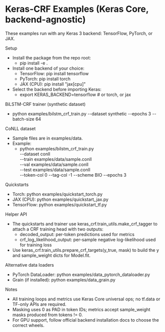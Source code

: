 # Keras-CRF Examples (Keras Core, backend-agnostic)

These examples run with any Keras 3 backend: TensorFlow, PyTorch, or JAX.

Setup
- Install the package from the repo root:
  - pip install -e .
- Install one backend of your choice:
  - TensorFlow: pip install tensorflow
  - PyTorch: pip install torch
  - JAX (CPU): pip install "jax[cpu]"
- Select the backend before importing Keras:
  - export KERAS_BACKEND=tensorflow   # or torch, or jax

BiLSTM-CRF trainer (synthetic dataset)
- python examples/bilstm_crf_train.py --dataset synthetic --epochs 3 --batch-size 64

CoNLL dataset
- Sample files are in examples/data.
- Example:
  - python examples/bilstm_crf_train.py \
      --dataset conll \
      --train examples/data/sample.conll \
      --val   examples/data/sample.conll \
      --test  examples/data/sample.conll \
      --token-col 0 --tag-col -1 --scheme BIO --epochs 3

Quickstarts
- Torch: python examples/quickstart_torch.py
- JAX (CPU): python examples/quickstart_jax.py
- TensorFlow: python examples/quickstart_tf.py

Helper API
- The quickstarts and trainer use keras_crf.train_utils.make_crf_tagger to attach a CRF training head with two outputs:
  - decoded_output: per-token predictions used for metrics
  - crf_log_likelihood_output: per-sample negative log-likelihood used for training loss
- Use keras_crf.train_utils.prepare_crf_targets(y_true, mask) to build the y and sample_weight dicts for Model.fit.

Alternative data loaders
- PyTorch DataLoader: python examples/data_pytorch_dataloader.py
- Grain (if installed): python examples/data_grain.py

Notes
- All training loops and metrics use Keras Core universal ops; no tf.data or TF-only APIs are required.
- Masking uses 0 as PAD in token IDs; metrics accept sample_weight masks produced from tokens != 0.
- For GPU support, follow official backend installation docs to choose the correct wheels.
